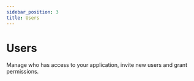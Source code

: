 ```yaml
---
sidebar_position: 3
title: Users
---
```


# Users

Manage who has access to your application, invite new users and grant permissions.
